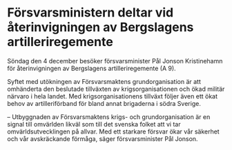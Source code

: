 # Försvarsministern deltar vid återinvigningen av Bergslagens artilleriregemente

Söndag den 4 december besöker försvarsminister Pål Jonson Kristinehamn för återinvigningen av Bergslagens artilleriregemente (A 9).

Syftet med utökningen av Försvarsmaktens grundorganisation är att omhänderta den beslutade tillväxten av krigsorganisationen och ökad militär närvaro i hela landet. Med krigsorganisationens tillväxt följer även ett ökat behov av artilleriförband för bland annat brigaderna i södra Sverige.

– Utbyggnaden av Försvarsmaktens krigs- och grundorganisation är en signal till omvärlden likväl som till det svenska folket att vi tar omvärldsutvecklingen på allvar. Med ett starkare försvar ökar vår säkerhet och vår avskräckande förmåga, säger försvarsminister Pål Jonson.
